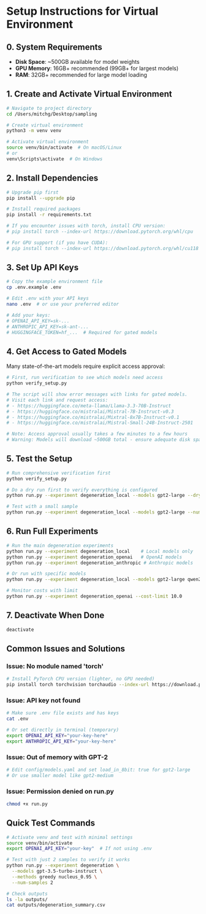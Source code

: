 # Setup Instructions for Virtual Environment

## 0. System Requirements

- **Disk Space**: ~500GB available for model weights
- **GPU Memory**: 16GB+ recommended (99GB+ for largest models)
- **RAM**: 32GB+ recommended for large model loading

## 1. Create and Activate Virtual Environment

```bash
# Navigate to project directory
cd /Users/mitchg/Desktop/sampling

# Create virtual environment
python3 -m venv venv

# Activate virtual environment
source venv/bin/activate  # On macOS/Linux
# or
venv\Scripts\activate  # On Windows
```

## 2. Install Dependencies

```bash
# Upgrade pip first
pip install --upgrade pip

# Install required packages
pip install -r requirements.txt

# If you encounter issues with torch, install CPU version:
# pip install torch --index-url https://download.pytorch.org/whl/cpu

# For GPU support (if you have CUDA):
# pip install torch --index-url https://download.pytorch.org/whl/cu118
```

## 3. Set Up API Keys

```bash
# Copy the example environment file
cp .env.example .env

# Edit .env with your API keys
nano .env  # or use your preferred editor

# Add your keys:
# OPENAI_API_KEY=sk-...
# ANTHROPIC_API_KEY=sk-ant-...
# HUGGINGFACE_TOKEN=hf_...  # Required for gated models
```

## 4. Get Access to Gated Models

Many state-of-the-art models require explicit access approval:

```bash
# First, run verification to see which models need access
python verify_setup.py

# The script will show error messages with links for gated models.
# Visit each link and request access:
# - https://huggingface.co/meta-llama/Llama-3.3-70B-Instruct
# - https://huggingface.co/mistralai/Mistral-7B-Instruct-v0.3
# - https://huggingface.co/mistralai/Mixtral-8x7B-Instruct-v0.1
# - https://huggingface.co/mistralai/Mistral-Small-24B-Instruct-2501

# Note: Access approval usually takes a few minutes to a few hours
# Warning: Models will download ~500GB total - ensure adequate disk space!
```

## 5. Test the Setup

```bash
# Run comprehensive verification first
python verify_setup.py

# Do a dry run first to verify everything is configured
python run.py --experiment degeneration_local --models gpt2-large --dry-run

# Test with a small sample
python run.py --experiment degeneration_local --models gpt2-large --num-samples 5 --methods greedy
```

## 6. Run Full Experiments

```bash
# Run the main degeneration experiments
python run.py --experiment degeneration_local    # Local models only
python run.py --experiment degeneration_openai   # OpenAI models
python run.py --experiment degeneration_anthropic # Anthropic models

# Or run with specific models
python run.py --experiment degeneration_local --models gpt2-large qwen2.5-7b

# Monitor costs with limit
python run.py --experiment degeneration_openai --cost-limit 10.0
```

## 7. Deactivate When Done

```bash
deactivate
```

## Common Issues and Solutions

### Issue: No module named 'torch'
```bash
# Install PyTorch CPU version (lighter, no GPU needed)
pip install torch torchvision torchaudio --index-url https://download.pytorch.org/whl/cpu
```

### Issue: API key not found
```bash
# Make sure .env file exists and has keys
cat .env

# Or set directly in terminal (temporary)
export OPENAI_API_KEY="your-key-here"
export ANTHROPIC_API_KEY="your-key-here"
```

### Issue: Out of memory with GPT-2
```bash
# Edit config/models.yaml and set load_in_8bit: true for gpt2-large
# Or use smaller model like gpt2-medium
```

### Issue: Permission denied on run.py
```bash
chmod +x run.py
```

## Quick Test Commands

```bash
# Activate venv and test with minimal settings
source venv/bin/activate
export OPENAI_API_KEY="your-key"  # If not using .env

# Test with just 2 samples to verify it works
python run.py --experiment degeneration \
  --models gpt-3.5-turbo-instruct \
  --methods greedy nucleus_0.95 \
  --num-samples 2

# Check outputs
ls -la outputs/
cat outputs/degeneration_summary.csv
```